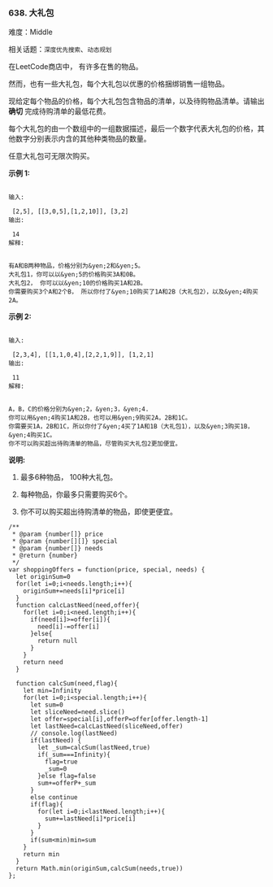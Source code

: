 ### 638. 大礼包

难度：Middle

相关话题：`深度优先搜索`、`动态规划`

在LeetCode商店中， 有许多在售的物品。



然而，也有一些大礼包，每个大礼包以优惠的价格捆绑销售一组物品。



现给定每个物品的价格，每个大礼包包含物品的清单，以及待购物品清单。请输出**确切** 完成待购清单的最低花费。



每个大礼包的由一个数组中的一组数据描述，最后一个数字代表大礼包的价格，其他数字分别表示内含的其他种类物品的数量。



任意大礼包可无限次购买。



**示例 1:** 



```

输入:

 [2,5], [[3,0,5],[1,2,10]], [3,2]
输出:

 14
解释:

 
有A和B两种物品，价格分别为&yen;2和&yen;5。
大礼包1，你可以以&yen;5的价格购买3A和0B。
大礼包2， 你可以以&yen;10的价格购买1A和2B。
你需要购买3个A和2个B， 所以你付了&yen;10购买了1A和2B（大礼包2），以及&yen;4购买2A。
```


**示例 2:** 



```

输入:

 [2,3,4], [[1,1,0,4],[2,2,1,9]], [1,2,1]
输出:

 11
解释:

 
A，B，C的价格分别为&yen;2，&yen;3，&yen;4.
你可以用&yen;4购买1A和2B，也可以用&yen;9购买2A，2B和1C。
你需要买1A，2B和1C，所以你付了&yen;4买了1A和1B（大礼包1），以及&yen;3购买1B， &yen;4购买1C。
你不可以购买超出待购清单的物品，尽管购买大礼包2更加便宜。
```


**说明:** 




1. 最多6种物品， 100种大礼包。

2. 每种物品，你最多只需要购买6个。

3. 你不可以购买超出待购清单的物品，即使更便宜。




```
/**
 * @param {number[]} price
 * @param {number[][]} special
 * @param {number[]} needs
 * @return {number}
 */
var shoppingOffers = function(price, special, needs) {
  let originSum=0
  for(let i=0;i<needs.length;i++){
    originSum+=needs[i]*price[i]
  }
  function calcLastNeed(need,offer){
    for(let i=0;i<need.length;i++){
      if(need[i]>=offer[i]){
        need[i]-=offer[i]
      }else{
        return null
      }
    }
    return need
  }

  function calcSum(need,flag){
    let min=Infinity
    for(let i=0;i<special.length;i++){
      let sum=0
      let sliceNeed=need.slice()
      let offer=special[i],offerP=offer[offer.length-1]
      let lastNeed=calcLastNeed(sliceNeed,offer)
      // console.log(lastNeed)
      if(lastNeed) {
        let _sum=calcSum(lastNeed,true)
        if(_sum===Infinity){
          flag=true
          _sum=0
        }else flag=false
        sum+=offerP+_sum
      }
      else continue
      if(flag){
        for(let i=0;i<lastNeed.length;i++){
          sum+=lastNeed[i]*price[i]
        }
      }
      if(sum<min)min=sum
    }
    return min
  }
  return Math.min(originSum,calcSum(needs,true))
};
```

